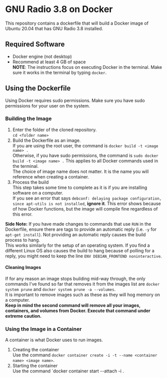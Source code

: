 # GNU Radio 3.8 on Docker
This repository contains a dockerfile that will build a Docker image of Ubuntu 20.04 that has GNU Radio 3.8 installed.

## Required Software
- Docker engine (not desktop)
- Recommend at least 4 GB of space
<br />**NOTE**: The instructions focus on executing Docker in the terminal. Make sure it works in the terminal by typing `docker`.

## Using the Dockerfile
Using Docker requires sudo permissions. Make sure you have sudo permissions for your user on the system.

### Building the Image
1. Enter the folder of the cloned repository.
<br /> `cd <folder name>`
2. Build the Dockerfile as an image.
<br />If you are using the root user, the command is `docker build -t <image name> .`
<br />Otherwise, if you have sudo permissions, the command is `sudo docker build -t <image name> .` This applies to all Docker commands used in the terminal.
<br />The choice of image name does not matter. It is the name you will reference when creating a container.
3. Process the build
<br />This step takes some time to complete as it is if you are installing software on a computer.
<br />If you see an error that says `debconf: delaying package configuration, since apt-utils is not installed`, **ignore it**. This error shows because of how Docker functions, but the image will compile fine regardless of this error.

**Side Note:** If you have made changes to commands that use `RUN` in the Dockerfile, ensure there are tags to provide an automatic reply (i.e. `-y` for `apt-get install`). Not providing an automatic reply causes the build process to hang.
<br />This works similarly for the setup of an operating system. If you find a different Linux OS also causes the build to hang because of polling for a reply, you might need to keep the line `ENV DEBIAN_FRONTEND noninteractive`.

#### Cleaning Images
If for any reason an image stops building mid-way through, the only commands I've found so far that removes it from the images list are `docker system prune` and `docker system prune -a --volumes`.
<br />It is important to remove images such as these as they will hog memory on a computer.
<br />**Keep in mind the second command will remove all your images, containers, and volumes from Docker. Execute that command under extreme caution.**

### Using the Image in a Container
A container is what Docker uses to run images.
<br />
1. Creating the container
<br />Use the command `docker container create -i -t --name <container name> <image name>`.
2. Starting the container
<br />Use the command `docker container start --attach -i <container name>.

